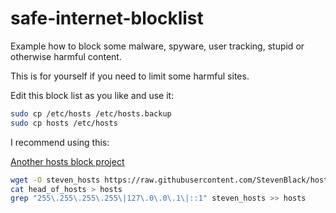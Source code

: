 # safe-internet-blocklist

Example how to block some malware, spyware, user tracking, stupid or otherwise harmful content.

This is for yourself if you need to limit some harmful sites.

Edit this block list as you like and use it:

```sh
sudo cp /etc/hosts /etc/hosts.backup
sudo cp hosts /etc/hosts
```

I recommend using this:

[Another hosts block project](https://github.com/StevenBlack/hosts)

```sh
wget -O steven_hosts https://raw.githubusercontent.com/StevenBlack/hosts/master/hosts
cat head_of_hosts > hosts
grep "255\.255\.255\.255\|127\.0\.0\.1\|::1" steven_hosts >> hosts
```
